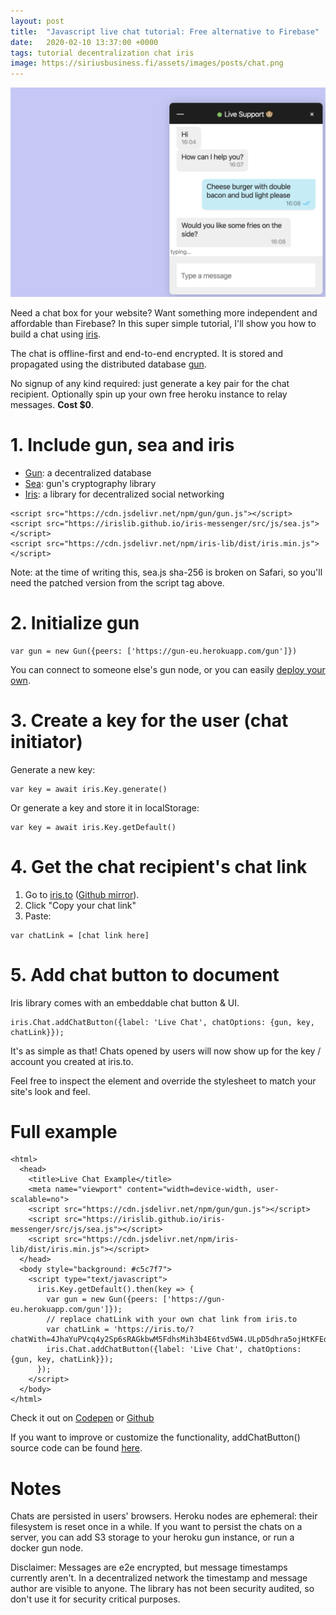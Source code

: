 ```yaml
---
layout: post
title:  "Javascript live chat tutorial: Free alternative to Firebase"
date:   2020-02-10 13:37:00 +0000
tags: tutorial decentralization chat iris
image: https://siriusbusiness.fi/assets/images/posts/chat.png
---
```

![Chat example](../assets/images/posts/chat.png)

Need a chat box for your website? Want something more independent and affordable than Firebase? In this super simple tutorial, I'll show you how to build a chat using [iris](https://github.com/irislib/iris-lib).

The chat is offline-first and end-to-end encrypted. It is stored and propagated using the distributed database [gun](https://github.com/amark/gun).

No signup of any kind required: just generate a key pair for the chat recipient. Optionally spin up your own free heroku instance to relay messages. **Cost $0**.

# 1. Include gun, sea and iris

* [Gun](https://github.com/amark/gun): a decentralized database
* [Sea](https://gun.eco/docs/SEA): gun's cryptography library
* [Iris](https://github.com/irislib/iris-lib): a library for decentralized social networking

```
<script src="https://cdn.jsdelivr.net/npm/gun/gun.js"></script>
<script src="https://irislib.github.io/iris-messenger/src/js/sea.js"></script>
<script src="https://cdn.jsdelivr.net/npm/iris-lib/dist/iris.min.js"></script>
```

Note: at the time of writing this, sea.js sha-256 is broken on Safari, so you'll need the patched version from the script tag above.

# 2. Initialize gun

```
var gun = new Gun({peers: ['https://gun-eu.herokuapp.com/gun']})
```

You can connect to someone else's gun node, or you can easily [deploy your own](https://github.com/amark/gun#deploy).

# 3. Create a key for the user (chat initiator)

Generate a new key:

```
var key = await iris.Key.generate()
```

Or generate a key and store it in localStorage:

```
var key = await iris.Key.getDefault()
```

# 4. Get the chat recipient's chat link

1. Go to [iris.to](https://iris.to) ([Github mirror](https://irislib.github.io/iris-messenger/src/)).
2. Click "Copy your chat link"
3. Paste:

```
var chatLink = [chat link here]
```

# 5. Add chat button to document

Iris library comes with an embeddable chat button & UI.

```
iris.Chat.addChatButton({label: 'Live Chat', chatOptions: {gun, key, chatLink}});
```

It's as simple as that! Chats opened by users will now show up for the key / account you created at iris.to.

Feel free to inspect the element and override the stylesheet to match your site's look and feel.

# Full example

```
<html>
  <head>
    <title>Live Chat Example</title>
    <meta name="viewport" content="width=device-width, user-scalable=no">
    <script src="https://cdn.jsdelivr.net/npm/gun/gun.js"></script>
    <script src="https://irislib.github.io/iris-messenger/src/js/sea.js"></script>
    <script src="https://cdn.jsdelivr.net/npm/iris-lib/dist/iris.min.js"></script>
  </head>
  <body style="background: #c5c7f7">
    <script type="text/javascript">
      iris.Key.getDefault().then(key => {
        var gun = new Gun({peers: ['https://gun-eu.herokuapp.com/gun']});
        // replace chatLink with your own chat link from iris.to
        var chatLink = 'https://iris.to/?chatWith=4JhaYuPVcq4y2Sp6sRAGkbwM5FdhsMih3b4E6tvd5W4.ULpD5dhra5ojHtKFEdcTZ80UZEmZnRl4dfM2JCEzj2M&s=ZaUbkxPsQeSSdSP1ety7y19eTjPq1gHu15s1v8cbGX4&k=26vMMto5xufO';
        iris.Chat.addChatButton({label: 'Live Chat', chatOptions: {gun, key, chatLink}});
      });
    </script>
  </body>
</html>
```

Check it out on [Codepen](https://codepen.io/mmalmi/pen/bGddeqE) or [Github](https://irislib.github.io/iris-lib/example/chatbox/)

If you want to improve or customize the functionality, addChatButton() source code can be found [here](https://github.com/irislib/iris-lib/blob/master/src/chat.js).

# Notes

Chats are persisted in users' browsers. Heroku nodes are ephemeral: their filesystem is reset once in a while. If you want to persist the chats on a server, you can add S3 storage to your heroku gun instance, or run a docker gun node.

Disclaimer: Messages are e2e encrypted, but message timestamps currently aren't. In a decentralized network the timestamp and message author are visible to anyone. The library has not been security audited, so don't use it for security critical purposes.

